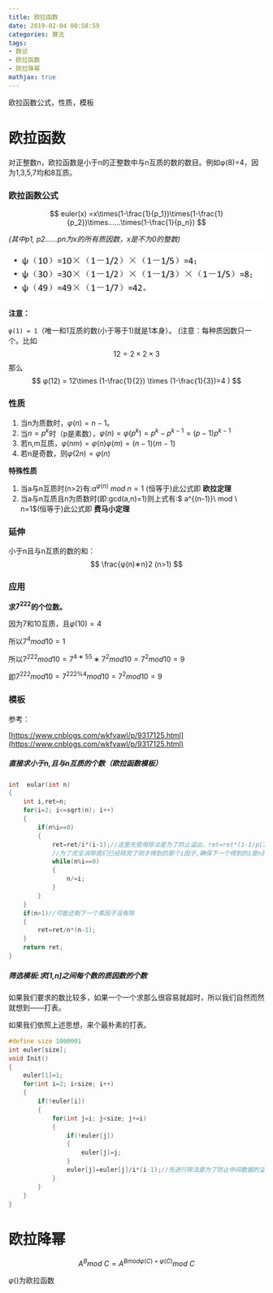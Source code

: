 ```yaml
---
title: 欧拉函数
date: 2019-02-04 00:58:59
categories: 算法
tags: 
- 数论
- 欧拉函数
- 欧拉降幂
mathjax: true
---
```


欧拉函数公式，性质，模板

<!-- more -->

# 欧拉函数

对正整数n，欧拉函数是小于n的正整数中与n互质的数的数目。例如φ(8)=4，因为1,3,5,7均和8互质。

### 欧拉函数公式

$$
euler(x) =x\times(1-\frac{1}{p_1})\times(1-\frac{1}{p_2})\times......\times(1-\frac{1}{p_n})
$$

*(其中p1, p2……pn为x的所有质因数，x是不为0的整数)*

![](数论/ohiexample.png)

**注意：**

`φ(1) = 1`（唯一和1互质的数(小于等于1)就是1本身）。 (注意：每种质因数只一个。比如 $$ 12 = 2\times2\times3 $$ 那么 $$ φ(12) = 12\times (1-\frac{1}{2}) \times (1-\frac{1}{3})=4  ) $$

### 性质

1. 当n为质数时，$φ(n)=n-1$。
2. 当$n=p^k$时（p是素数），$φ(n)=φ(p^k )=p^k-p^{k-1}=(p-1)p^{k-1}$
3. 若n,m互质，$φ(nm)=φ(n)φ(m)=(n-1)(m-1)$
4. 若n是奇数，则$φ(2n)=φ(n)$

**特殊性质**

1. 当a与n互质时(n>2)有:$a^{φ(n)}\  mod\ n=1$ (恒等于)此公式即 **欧拉定理**
2. 当a与n互质且n为质数时(即:gcd(a,n)=1)则上式有:$ a^{(n-1)}\ mod \ n=1$(恒等于)此公式即 **费马小定理**

### 延伸

小于n且与n互质的数的和：
$$
\frac{φ(n)∗n}2  (n>1)
$$

### 应用

**求$7^{222}$的个位数。**

因为7和10互质，且$φ(10)=4$

所以$7^4  mod 10=1$

所以$7^{222}  mod 10=7^{4∗55}∗7^2  mod 10=7^2  mod 10=9$

即$7^{222}  mod 10=7^{222\%4}  mod 10=7^2  mod 10=9$


### 模板

参考：

[https://www.cnblogs.com/wkfvawl/p/9317125.html](https://www.cnblogs.com/wkfvawl/p/9317125.html)

##### 直接求小于n,且与n互质的个数（欧拉函数模板）

```c++
int  eular(int n)
{
    int i,ret=n;
    for(i=2; i<=sqrt(n); i++)
    {
        if(n%i==0)
        {
            ret=ret/i*(i-1);//这里先使用除法是为了防止溢出，ret=ret*(1-1/p(1))
            //为了完全消除我们已经除完了刚才得到的那个i因子,确保下一个得到的i是n的素因子
            while(n%i==0)
            {
                n/=i;
            }
        }
    }
    if(n>1)//可能还剩下一个素因子没有除 
    {
        ret=ret/n*(n-1);
    }
    return ret;
}
```

##### 筛选模板:求[1,n]之间每个数的质因数的个数

如果我们要求的数比较多，如果一个一个求那么很容易就超时，所以我们自然而然就想到——打表。

如果我们依照上述思想，来个最朴素的打表。

```c++
#define size 1000001
int euler[size];
void Init()
{
    euler[1]=1;
    for(int i=2; i<size; i++)
    {
        if(!euler[i])
        {
            for(int j=i; j<size; j+=i)
            {
                if(!euler[j])
                {
                    euler[j]=j;
                }
                euler[j]=euler[j]/i*(i-1);//先进行除法是为了防止中间数据的溢出
            }
        }
    }
}
```

# 欧拉降幂

$$
A^Bmod\ C=A^{ Bmod\varphi(C)+\varphi(C) }mod\ C
$$



$\varphi()$为欧拉函数